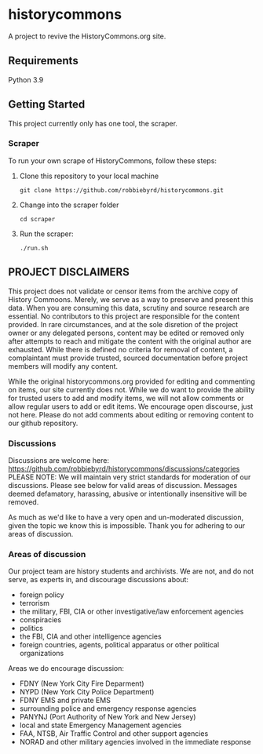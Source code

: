 # historycommons
A project to revive the HistoryCommons.org site.


## Requirements
Python 3.9

## Getting Started
This project currently only has one tool, the scraper.

### Scraper
To run your own scrape of HistoryCommons, follow these steps:
1. Clone this repository to your local machine

    `git clone https://github.com/robbiebyrd/historycommons.git`

2. Change into the scraper folder 

    `cd scraper`


3. Run the scraper:

    `./run.sh`

## PROJECT DISCLAIMERS
This project does not validate or censor items from the archive copy of History Commoons. Merely, we serve as a way to preserve and present this data. When you are consuming this data, scrutiny and source research are essential. No contributors to this project are responsible for the content provided. In rare circumstances, and at the sole disretion of the project owner or any delegated persons, content may be edited or removed only after attempts to reach and mitigate the content with the original author are exhausted. While there is defined no criteria for removal of content, a complaintant must provide trusted, sourced documentation before project members will modify any content.

While the original historycommons.org provided for editing and commenting on items, our site currently does not. While we do want to provide the ability for trusted users to add and modify items, we will not allow comments or allow regular users to add or edit items. We encourage open discourse, just not here. Please do not add comments about editing or removing content to our github repository.

### Discussions
Discussions are welcome here: https://github.com/robbiebyrd/historycommons/discussions/categories
PLEASE NOTE: We will maintain very strict standards for moderation of our discussions. Please see below for valid areas of discussion. Messages deemed defamatory, harassing, abusive or intentionally insensitive will be removed.

As much as we'd like to have a very open and un-moderated discussion, given the topic we know this is impossible. Thank you for adhering to our areas of discussion.

### Areas of discussion
Our project team are history students and archivists. We are not, and do not serve, as experts in, and discourage discussions about:
* foreign policy
* terrorism
* the military, FBI, CIA or other investigative/law enforcement agencies
* conspiracies
* politics
* the FBI, CIA and other intelligence agencies
* foreign countries, agents, political apparatus or other political organizations

Areas we do encourage discussion:
* FDNY (New York City Fire Deparment)
* NYPD (New York City Police Department)
* FDNY EMS and private EMS
* surrounding police and emergency response agencies
* PANYNJ (Port Authority of New York and New Jersey) 
* local and state Emergency Management agencies 
* FAA, NTSB, Air Traffic Control and other support agencies
* NORAD and other military agencies involved in the immediate response
